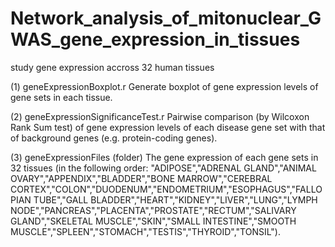 # Network_analysis_of_mitonuclear_GWAS_gene_expression_in_tissues
study gene expression accross 32 human tissues  

(1) geneExpressionBoxplot.r 
Generate boxplot of gene expression levels of gene sets in each tissue.

(2) geneExpressionSignificanceTest.r 
Pairwise comparison (by Wilcoxon Rank Sum test) of gene expression levels of each disease gene set with that of background genes (e.g. protein-coding genes).

(3) geneExpressionFiles (folder)
The gene expression of each gene sets in 32 tissues (in the following order: "ADIPOSE","ADRENAL GLAND","ANIMAL OVARY","APPENDIX","BLADDER","BONE MARROW","CEREBRAL CORTEX","COLON","DUODENUM","ENDOMETRIUM","ESOPHAGUS","FALLOPIAN TUBE","GALL BLADDER","HEART","KIDNEY","LIVER","LUNG","LYMPH NODE","PANCREAS","PLACENTA","PROSTATE","RECTUM","SALIVARY GLAND","SKELETAL MUSCLE","SKIN","SMALL INTESTINE","SMOOTH MUSCLE","SPLEEN","STOMACH","TESTIS","THYROID","TONSIL"). 
